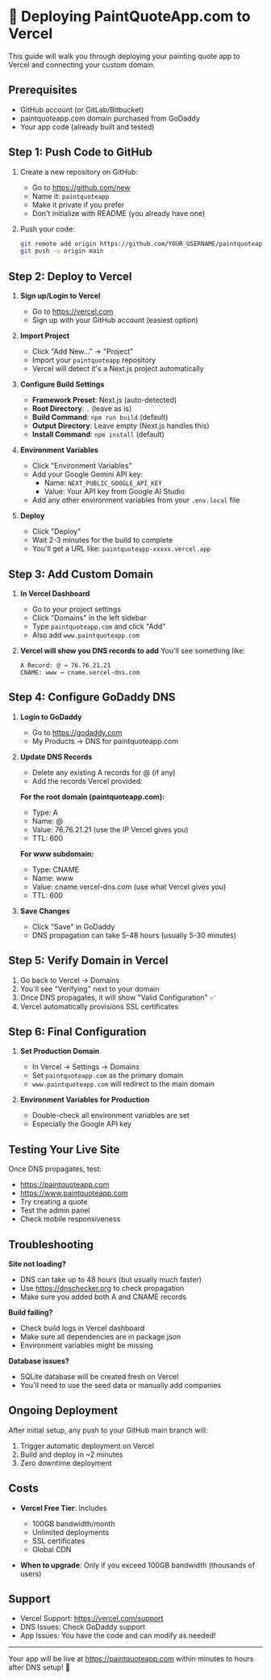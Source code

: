 # 🚀 Deploying PaintQuoteApp.com to Vercel

This guide will walk you through deploying your painting quote app to Vercel and connecting your custom domain.

## Prerequisites
- GitHub account (or GitLab/Bitbucket)
- paintquoteapp.com domain purchased from GoDaddy
- Your app code (already built and tested)

## Step 1: Push Code to GitHub

1. Create a new repository on GitHub:
   - Go to https://github.com/new
   - Name it: `paintquoteapp`
   - Make it private if you prefer
   - Don't initialize with README (you already have one)

2. Push your code:
   ```bash
   git remote add origin https://github.com/YOUR_USERNAME/paintquoteapp.git
   git push -u origin main
   ```

## Step 2: Deploy to Vercel

1. **Sign up/Login to Vercel**
   - Go to https://vercel.com
   - Sign up with your GitHub account (easiest option)

2. **Import Project**
   - Click "Add New..." → "Project"
   - Import your `paintquoteapp` repository
   - Vercel will detect it's a Next.js project automatically

3. **Configure Build Settings**
   - **Framework Preset**: Next.js (auto-detected)
   - **Root Directory**: `.` (leave as is)
   - **Build Command**: `npm run build` (default)
   - **Output Directory**: Leave empty (Next.js handles this)
   - **Install Command**: `npm install` (default)

4. **Environment Variables**
   - Click "Environment Variables"
   - Add your Google Gemini API key:
     - Name: `NEXT_PUBLIC_GOOGLE_API_KEY`
     - Value: Your API key from Google AI Studio
   - Add any other environment variables from your `.env.local` file

5. **Deploy**
   - Click "Deploy"
   - Wait 2-3 minutes for the build to complete
   - You'll get a URL like: `paintquoteapp-xxxxx.vercel.app`

## Step 3: Add Custom Domain

1. **In Vercel Dashboard**
   - Go to your project settings
   - Click "Domains" in the left sidebar
   - Type `paintquoteapp.com` and click "Add"
   - Also add `www.paintquoteapp.com`

2. **Vercel will show you DNS records to add**
   You'll see something like:
   ```
   A Record: @ → 76.76.21.21
   CNAME: www → cname.vercel-dns.com
   ```

## Step 4: Configure GoDaddy DNS

1. **Login to GoDaddy**
   - Go to https://godaddy.com
   - My Products → DNS for paintquoteapp.com

2. **Update DNS Records**
   - Delete any existing A records for @ (if any)
   - Add the records Vercel provided:
   
   **For the root domain (paintquoteapp.com):**
   - Type: A
   - Name: @
   - Value: 76.76.21.21 (use the IP Vercel gives you)
   - TTL: 600

   **For www subdomain:**
   - Type: CNAME
   - Name: www
   - Value: cname.vercel-dns.com (use what Vercel gives you)
   - TTL: 600

3. **Save Changes**
   - Click "Save" in GoDaddy
   - DNS propagation can take 5-48 hours (usually 5-30 minutes)

## Step 5: Verify Domain in Vercel

1. Go back to Vercel → Domains
2. You'll see "Verifying" next to your domain
3. Once DNS propagates, it will show "Valid Configuration" ✅
4. Vercel automatically provisions SSL certificates

## Step 6: Final Configuration

1. **Set Production Domain**
   - In Vercel → Settings → Domains
   - Set `paintquoteapp.com` as the primary domain
   - `www.paintquoteapp.com` will redirect to the main domain

2. **Environment Variables for Production**
   - Double-check all environment variables are set
   - Especially the Google API key

## Testing Your Live Site

Once DNS propagates, test:
- https://paintquoteapp.com
- https://www.paintquoteapp.com
- Try creating a quote
- Test the admin panel
- Check mobile responsiveness

## Troubleshooting

**Site not loading?**
- DNS can take up to 48 hours (but usually much faster)
- Use https://dnschecker.org to check propagation
- Make sure you added both A and CNAME records

**Build failing?**
- Check build logs in Vercel dashboard
- Make sure all dependencies are in package.json
- Environment variables might be missing

**Database issues?**
- SQLite database will be created fresh on Vercel
- You'll need to use the seed data or manually add companies

## Ongoing Deployment

After initial setup, any push to your GitHub main branch will:
1. Trigger automatic deployment on Vercel
2. Build and deploy in ~2 minutes
3. Zero downtime deployment

## Costs

- **Vercel Free Tier**: Includes
  - 100GB bandwidth/month
  - Unlimited deployments
  - SSL certificates
  - Global CDN
  
- **When to upgrade**: Only if you exceed 100GB bandwidth (thousands of users)

## Support

- Vercel Support: https://vercel.com/support
- DNS Issues: Check GoDaddy support
- App Issues: You have the code and can modify as needed!

---

Your app will be live at https://paintquoteapp.com within minutes to hours after DNS setup! 🎉